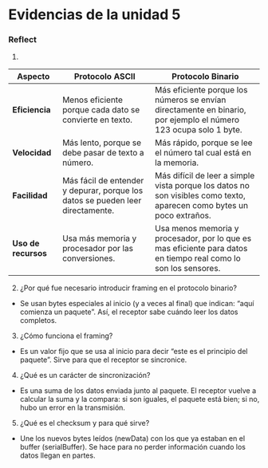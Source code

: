 
# Evidencias de la unidad 5

### Reflect

1.
| Aspecto             | Protocolo ASCII                                                                                     | Protocolo Binario                                                                                          |
| ------------------- | --------------------------------------------------------------------------------------------------- | ---------------------------------------------------------------------------------------------------------- |
| **Eficiencia**      | Menos eficiente porque cada dato se convierte en texto.                   | Más eficiente porque los números se envían directamente en binario, por ejemplo el número 123 ocupa solo 1 byte.            |
| **Velocidad**       | Más lento, porque se debe pasar de texto a número.                                                 | Más rápido, porque se lee el número tal cual está en la memoria.                                              |
| **Facilidad**       | Más fácil de entender y depurar, porque los datos se pueden leer directamente. | Más difícil de leer a simple vista porque los datos no son visibles como texto, aparecen como bytes un poco extraños. |
| **Uso de recursos** | Usa más memoria y procesador por las conversiones.                                                  | Usa menos memoria y procesador, por lo que es mas eficiente para datos en tiempo real como lo son los sensores.                             |

2. ¿Por qué fue necesario introducir framing en el protocolo binario?

* Se usan bytes especiales al inicio (y a veces al final) que indican: “aquí comienza un paquete”. Así, el receptor sabe cuándo leer los datos completos.
   
3. ¿Cómo funciona el framing?

* Es un valor fijo que se usa al inicio para decir “este es el principio del paquete”. Sirve para que el receptor se sincronice.

4. ¿Qué es un carácter de sincronización?

* Es una suma de los datos enviada junto al paquete. El receptor vuelve a calcular la suma y la compara: si son iguales, el paquete está bien; si no, hubo un error en la transmisión.

5. ¿Qué es el checksum y para qué sirve?

* Une los nuevos bytes leídos (newData) con los que ya estaban en el buffer (serialBuffer). Se hace para no perder información cuando los datos llegan en partes.
